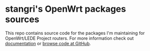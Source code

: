 # stangri's OpenWrt packages sources

This repo contains source code for the packages I'm maintaining for OpenWrt/LEDE Project routers. For more information check out [documentation](https://docs.openwrt.melmac.net) or [browse code at GitHub](https://github.com/stangri/source.openwrt.melmac.net).
